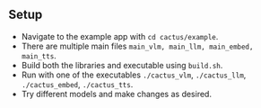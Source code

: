 ## Setup
- Navigate to the example app with `cd cactus/example`.
- There are multiple main files `main_vlm, main_llm, main_embed, main_tts`.
- Build both the libraries and executable using `build.sh`.
- Run with one of the executables `./cactus_vlm`, `./cactus_llm`, `./cactus_embed`, `./cactus_tts`.
- Try different models and make changes as desired.
